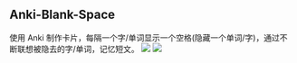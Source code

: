 ## Anki-Blank-Space

使用 Anki 制作卡片，每隔一个字/单词显示一个空格(隐藏一个单词/字)，通过不断联想被隐去的字/单词，记忆短文。
![](https://pic1.zhimg.com/v2-157b576908c78c58a8b7f9b1effaf9a4_r.jpg)
![](https://pic1.zhimg.com/v2-f72409e2587c5cf447b8a680c5f41460_r.jpg)
